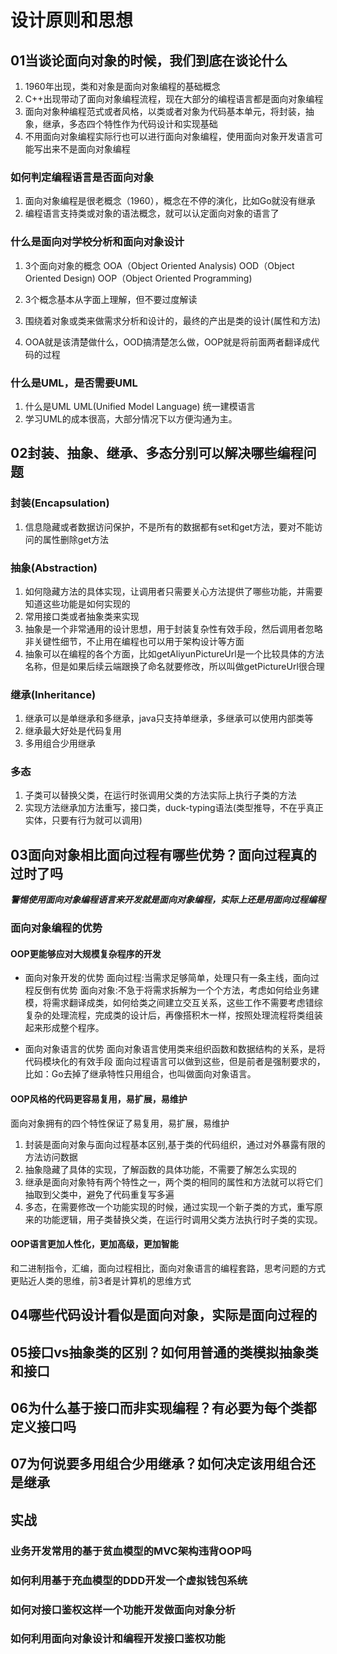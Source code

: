 # 设计原则和思想

## 01当谈论面向对象的时候，我们到底在谈论什么

1. 1960年出现，类和对象是面向对象编程的基础概念
2. C++出现带动了面向对象编程流程，现在大部分的编程语言都是面向对象编程
3. 面向对象种编程范式或者风格，以类或者对象为代码基本单元，将封装，抽象，继承，多态四个特性作为代码设计和实现基础
4. 不用面向对象编程实际行也可以进行面向对象编程，使用面向对象开发语言可能写出来不是面向对象编程

### 如何判定编程语言是否面向对象

1. 面向对象编程是很老概念（1960），概念在不停的演化，比如Go就没有继承
2. 编程语言支持类或对象的语法概念，就可以认定面向对象的语言了

### 什么是面向对学校分析和面向对象设计

1. 3个面向对象的概念
OOA（Object Oriented Analysis)
OOD（Object Oriented Design)
OOP（Object Oriented Programming)

2. 3个概念基本从字面上理解，但不要过度解读
3. 围绕着对象或类来做需求分析和设计的，最终的产出是类的设计(属性和方法)
4. OOA就是该清楚做什么，OOD搞清楚怎么做，OOP就是将前面两者翻译成代码的过程

### 什么是UML，是否需要UML

1. 什么是UML
UML(Unified Model Language) 统一建模语言
2. 学习UML的成本很高，大部分情况下以方便沟通为主。

## 02封装、抽象、继承、多态分别可以解决哪些编程问题

### 封装(Encapsulation)

1. 信息隐藏或者数据访问保护，不是所有的数据都有set和get方法，要对不能访问的属性删除get方法

### 抽象(Abstraction)

1. 如何隐藏方法的具体实现，让调用者只需要关心方法提供了哪些功能，并需要知道这些功能是如何实现的
2. 常用接口类或者抽象类来实现
3. 抽象是一个非常通用的设计思想，用于封装复杂性有效手段，然后调用者忽略非关键性细节，不止用在编程也可以用于架构设计等方面
4. 抽象可以在编程的各个方面，比如getAliyunPictureUrl是一个比较具体的方法名称，但是如果后续云端跟换了命名就要修改，所以叫做getPictureUrl很合理

### 继承(Inheritance)

1. 继承可以是单继承和多继承，java只支持单继承，多继承可以使用内部类等
2. 继承最大好处是代码复用
3. 多用组合少用继承

### 多态

1. 子类可以替换父类，在运行时张调用父类的方法实际上执行子类的方法
2. 实现方法继承加方法重写，接口类，duck-typing语法(类型推导，不在乎真正实体，只要有行为就可以调用)

## 03面向对象相比面向过程有哪些优势？面向过程真的过时了吗

***警惕使用面向对象编程语言来开发就是面向对象编程，实际上还是用面向过程编程***

### 面向对象编程的优势

#### OOP更能够应对大规模复杂程序的开发

+ 面向对象开发的优势
面向过程:当需求足够简单，处理只有一条主线，面向过程反倒有优势
面向对象:不急于将需求拆解为一个个方法，考虑如何给业务建模，将需求翻译成类，如何给类之间建立交互关系，这些工作不需要考虑错综复杂的处理流程，完成类的设计后，再像搭积木一样，按照处理流程将类组装起来形成整个程序。

+ 面向对象语言的优势
面向对象语言使用类来组织函数和数据结构的关系，是将代码模块化的有效手段
面向过程语言可以做到这些，但是前者是强制要求的，比如：Go去掉了继承特性只用组合，也叫做面向对象语言。

#### OOP风格的代码更容易复用，易扩展，易维护

面向对象拥有的四个特性保证了易复用，易扩展，易维护

1. 封装是面向对象与面向过程基本区别,基于类的代码组织，通过对外暴露有限的方法访问数据
2. 抽象隐藏了具体的实现，了解函数的具体功能，不需要了解怎么实现的
3. 继承是面向对象特有两个特性之一，两个类的相同的属性和方法就可以将它们抽取到父类中，避免了代码重复写多遍
4. 多态，在需要修改一个功能实现的时候，通过实现一个新子类的方式，重写原来的功能逻辑，用子类替换父类，在运行时调用父类方法执行时子类的实现。

#### OOP语言更加人性化，更加高级，更加智能

和二进制指令，汇编，面向过程相比，面向对象语言的编程套路，思考问题的方式更贴近人类的思维，前3者是计算机的思维方式

## 04哪些代码设计看似是面向对象，实际是面向过程的

## 05接口vs抽象类的区别？如何用普通的类模拟抽象类和接口

## 06为什么基于接口而非实现编程？有必要为每个类都定义接口吗

## 07为何说要多用组合少用继承？如何决定该用组合还是继承

## 实战

### 业务开发常用的基于贫血模型的MVC架构违背OOP吗

### 如何利用基于充血模型的DDD开发一个虚拟钱包系统

### 如何对接口鉴权这样一个功能开发做面向对象分析

### 如何利用面向对象设计和编程开发接口鉴权功能
